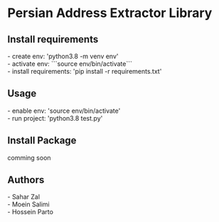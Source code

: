<h1>Persian Address Extractor Library</h1>


<h2>Install requirements</h2>
- create env: 'python3.8 -m venv env'
<br>
- activate env: ```source env/bin/activate```
<br>
- install requirements: 'pip install -r requirements.txt'


<h2>Usage</h2>
- enable env: 'source env/bin/activate'
<br>
- run project: 'python3.8 test.py'

<h2>Install Package</h2>
comming soon

<h2>Authors</h2>
- Sahar Zal
<br>
- Moein Salimi
<br>
- Hossein Parto
